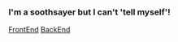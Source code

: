 ### I'm a soothsayer but I can't 'tell myself'!

[FrontEnd](https://frontend-snack-a-log.netlify.app/)
[BackEnd](https://backend-snack-a-log.herokuapp.com/)
